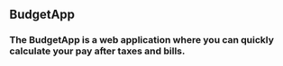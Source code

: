 ## BudgetApp
### The BudgetApp is a web application where you can quickly calculate your pay after taxes and bills. 
